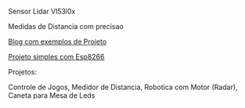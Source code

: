 Sensor Lidar Vl53l0x

Medidas de Distancia com precisao

[Blog com exemplos de Projeto](https://www.usinainfo.com.br/blog/projeto-com-sensor-de-distancia-vl53l0x-e-arduino-para-alta-precisao/)

[Projeto simples com Esp8266](http://www.esp8266learning.com/vl53l0x-time-of-flight-sensor-and-esp8266.php)

Projetos:

Controle de Jogos, Medidor de Distancia, Robotica com Motor (Radar), Caneta para Mesa de Leds

